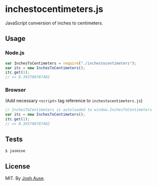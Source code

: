 # inchestocentimeters.js

JavaScript conversion of inches to centimeters.

## Usage

### Node.js

```js
var InchesToCentimeters = require("./inchestocentimeters");
var itc = new InchesToCentimeters();
itc.get(1);
// => 0.393700787402
```

### Browser

(Add necessary `<script>` tag reference to `inchestocentimeters.js`)

```js
// InchesToCentimeters is autoloaded to window.InchesToCentimeters
var itc = new InchesToCentimeters();
itc.get(1);
// => 0.393700787402
```

## Tests

```bash
$ jasmine
```

## License

MIT. By [Josh Ause](http://www.github.com/joshause).
